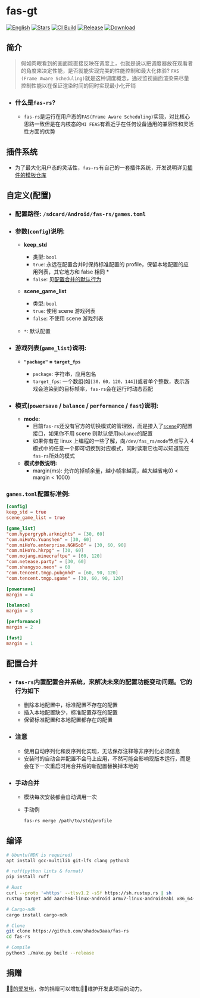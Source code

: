 # **fas-gt**

[![English][readme-en-badge]][readme-en-url]
[![Stars][stars-badge]][stars-url]
[![CI Build][ci-badge]][ci-url]
[![Release][release-badge]][release-url]
[![Download][download-badge]][download-url]

[readme-en-badge]: https://img.shields.io/badge/README-English-blue.svg?style=for-the-badge&logo=readme
[readme-en-url]: README_EN.md
[stars-badge]: https://img.shields.io/github/stars/shadow3aaa/fas-rs?style=for-the-badge&logo=github
[stars-url]: https://github.com/shadow3aaa/fas-rs
[ci-badge]: https://img.shields.io/github/actions/workflow/status/shadow3aaa/fas-rs/ci.yml?style=for-the-badge&label=CI%20Build&logo=githubactions
[ci-url]: https://github.com/shadow3aaa/fas-rs/actions/workflows/ci.yml
[release-badge]: https://img.shields.io/github/v/release/shadow3aaa/fas-rs?style=for-the-badge&logo=rust
[release-url]: https://github.com/shadow3aaa/fas-rs/releases/latest
[download-badge]: https://img.shields.io/github/downloads/shadow3aaa/fas-rs/total?style=for-the-badge&logo=download
[download-url]: https://github.com/shadow3aaa/fas-rs/releases/latest

## **简介**

> 假如肉眼看到的画面能直接反映在调度上，也就是说以把调度器放在观看者的角度来决定性能，是否就能实现完美的性能控制和最大化体验? `FAS (Frame Aware Scheduling)`就是这种调度概念，通过监视画面渲染来尽量控制性能以在保证渲染时间的同时实现最小化开销

- ### **什么是`fas-rs`?**

  - `fas-rs`是运行在用户态的`FAS(Frame Aware Scheduling)`实现，对比核心思路一致但是在内核态的`MI FEAS`有着近乎在任何设备通用的兼容性和灵活性方面的优势

## **插件系统**

- 为了最大化用户态的灵活性，`fas-rs`有自己的一套插件系统，开发说明详见[插件的模板仓库](https://github.com/shadow3aaa/fas-rs-extension-module-template)

## **自定义(配置)**

- ### **配置路径: `/sdcard/Android/fas-rs/games.toml`**

- ### **参数(`config`)说明:**

  - **keep_std**

    - 类型: `bool`
    - `true`: 永远在配置合并时保持标准配置的 profile，保留本地配置的应用列表，其它地方和 false 相同 \*
    - `false`: 见[配置合并的默认行为](#配置合并)

  - **scene_game_list**

    - 类型: `bool`
    - `true`: 使用 scene 游戏列表
    - `false`: 不使用 scene 游戏列表

  - `*`: 默认配置

- ### **游戏列表(`game_list`)说明:**

  - **`"package"` = `target_fps`**

    - `package`: 字符串，应用包名
    - `target_fps`: 一个数组(如`[30，60，120，144]`)或者单个整数，表示游戏会渲染到的目标帧率，`fas-rs`会在运行时动态匹配

- ### **模式(`powersave` / `balance` / `performance` / `fast`)说明:**

  - **mode:**
    - 目前`fas-rs`还没有官方的切换模式的管理器，而是接入了[`scene`](http://vtools.omarea.com)的配置接口，如果你不用 scene 则默认使用`balance`的配置
    - 如果你有在 linux 上编程的一些了解，向`/dev/fas_rs/mode`节点写入 4 模式中的任意一个即可切换到对应模式，同时读取它也可以知道现在`fas-rs`所处的模式
  - **模式参数说明:**
    - margin(ms): 允许的掉帧余量，越小帧率越高，越大越省电(0 < margin < 1000)

### **`games.toml`配置标准例:**

```toml
[config]
keep_std = true
scene_game_list = true

[game_list]
"com.hypergryph.arknights" = [30, 60]
"com.miHoYo.Yuanshen" = [30, 60]
"com.miHoYo.enterprise.NGHSoD" = [30, 60, 90]
"com.miHoYo.hkrpg" = [30, 60]
"com.mojang.minecraftpe" = [60, 120]
"com.netease.party" = [30, 60]
"com.shangyoo.neon" = 60
"com.tencent.tmgp.pubgmhd" = [60, 90, 120]
"com.tencent.tmgp.sgame" = [30, 60, 90, 120]

[powersave]
margin = 4

[balance]
margin = 3

[performance]
margin = 2

[fast]
margin = 1
```

## **配置合并**

- ### `fas-rs`内置配置合并系统，来解决未来的配置功能变动问题。它的行为如下

  - 删除本地配置中，标准配置不存在的配置
  - 插入本地配置缺少，标准配置存在的配置
  - 保留标准配置和本地配置都存在的配置

- ### 注意

  - 使用自动序列化和反序列化实现，无法保存注释等非序列化必须信息
  - 安装时的自动合并配置不会马上应用，不然可能会影响现版本运行，而是会在下一次重启时用合并后的新配置替换掉本地的

- ### 手动合并

  - 模块每次安装都会自动调用一次
  - 手动例

    ```bash
    fas-rs merge /path/to/std/profile
    ```

## **编译**

```bash
# Ubuntu(NDK is required)
apt install gcc-multilib git-lfs clang python3

# ruff(python lints & format)
pip install ruff

# Rust
curl --proto '=https' --tlsv1.2 -sSf https://sh.rustup.rs | sh
rustup target add aarch64-linux-android armv7-linux-androideabi x86_64-linux-android i686-linux-android

# Cargo-ndk
cargo install cargo-ndk

# Clone
git clone https://github.com/shadow3aaa/fas-rs
cd fas-rs

# Compile
python3 ./make.py build --release
```

## **捐赠**

[🐷🐷的爱发电](https://afdian.com/a/shadow3qaq)，你的捐赠可以增加🐷🐷维护开发此项目的动力。
